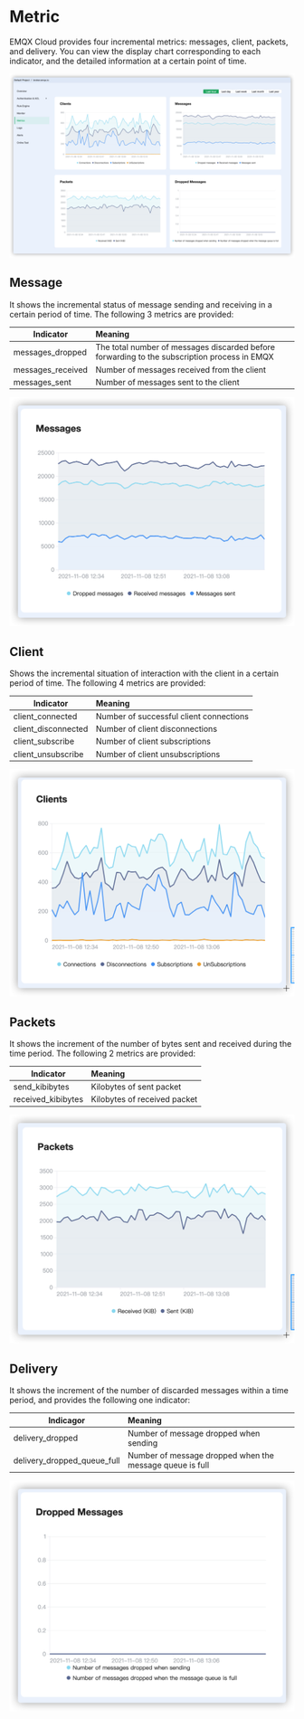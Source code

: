 # Metric

EMQX Cloud provides four incremental metrics: messages, client, packets, and delivery. You can view the display chart corresponding to each indicator, and the detailed information at a certain point of time.

![metrics_line_detail](./_assets/metrics.png)



## Message

It shows the incremental status of message sending and receiving in a certain period of time. The following 3 metrics are provided:

| Indicator         | Meaning                                                      |
| ----------------- | :----------------------------------------------------------- |
| messages_dropped  | The total number of messages discarded before forwarding to the subscription process in EMQX |
| messages_received | Number of messages received from the client                  |
| messages_sent     | Number of messages sent to the client                        |

![metrics_line_detail](./_assets/metric_messages.png)



## Client

Shows the incremental situation of interaction with the client in a certain period of time. The following 4 metrics are provided:

| Indicator           | Meaning                                 |
| ------------------- | :-------------------------------------- |
| client_connected    | Number of successful client connections |
| client_disconnected | Number of client disconnections         |
| client_subscribe    | Number of client subscriptions          |
| client_unsubscribe  | Number of client unsubscriptions        |

![metrics_line_detail](./_assets/metric_clients.png)



## Packets

It shows the increment of the number of bytes sent and received during the time period. The following 2 metrics are provided:

| Indicator          | Meaning                      |
| ------------------ | :--------------------------- |
| send_kibibytes     | Kilobytes of sent packet     |
| received_kibibytes | Kilobytes of received packet |

![metrics_line_detail](./_assets/metric_packets.png)



## Delivery

It shows the increment of the number of discarded messages within a time period, and provides the following one indicator:

| Indicagor        | Meaning                                         |
| ---------------- | :---------------------------------------------- |
| delivery_dropped | Number of message dropped when sending |
| delivery_dropped_queue_full | Number of message dropped when the message queue is full |

![metrics_line_detail](./_assets/metric_delivery.png)